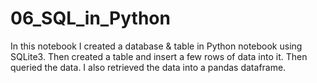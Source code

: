 # 06_SQL_in_Python
In this notebook I created a database &amp; table in Python notebook using SQLite3. Then created a table and insert a few rows of data into it. Then queried the data. I also retrieved the data into a pandas dataframe.
